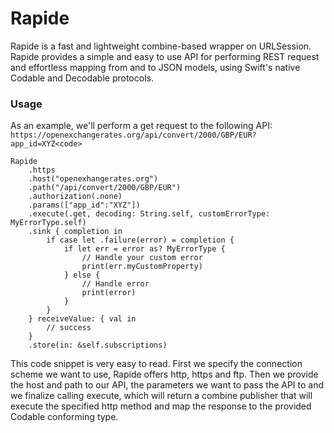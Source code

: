 # Rapide
Rapide is a fast and lightweight combine-based wrapper on URLSession. Rapide provides a simple and easy to use API for performing REST request and effortless mapping from and to JSON models, using Swift's native Codable and Decodable protocols.

### Usage
As an example, we'll perform a get request to the following API: 
`https://openexchangerates.org/api/convert/2000/GBP/EUR?app_id=XYZ<code>`

```
Rapide
    .https
    .host("openexhangerates.org")
    .path("/api/convert/2000/GBP/EUR")
    .authorization(.none)
    .params(["app_id":"XYZ"])
    .execute(.get, decoding: String.self, customErrorType: MyErrorType.self)
    .sink { completion in
        if case let .failure(error) = completion {
            if let err = error as? MyErrorType {
                // Handle your custom error
                print(err.myCustomProperty)
            } else {
                // Handle error 
                print(error)
            }
        }
    } receiveValue: { val in
        // success
    }
    .store(in: &self.subscriptions)
```

This code snippet is very easy to read. First we specify the connection scheme we want to use, Rapide offers http, https and ftp. Then we provide the host and path to our API, the parameters we want to pass the API to and we finalize calling execute, which will return a combine publisher that will execute the specified http method and map the response to the provided Codable conforming type. 
